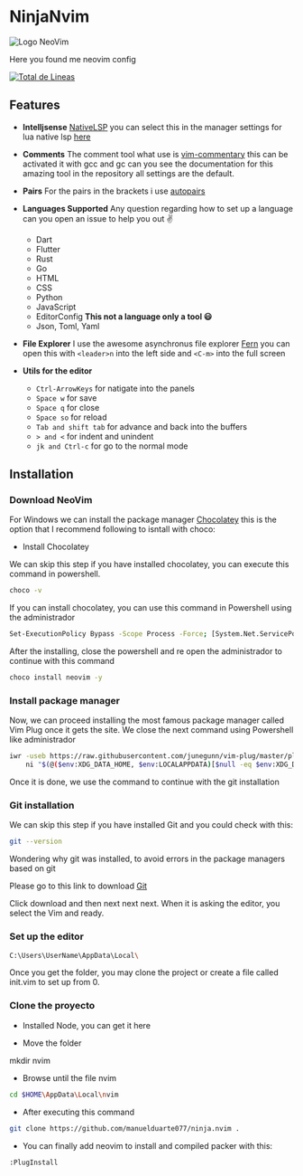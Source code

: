 # NinjaNvim


![Logo NeoVim](https://upload.wikimedia.org/wikipedia/commons/thumb/4/4f/Neovim-logo.svg/1280px-Neovim-logo.svg.png)

Here you found me neovim config

[![Total de Lineas](https://tokei.rs/b1/github/manuelduarte077/ninja.nvim?category=lines)](https://github.com/XAMPPRocky/tokei)

## Features

- **Intelljsense** [NativeLSP](https://github.com/neovim/nvim-lspconfig) you can select this in the manager settings for lua native lsp [here](https://github.com/TeoDev1611/AstroVim/blob/rocket/lua/lsp/lsp-servers/init.lua) 

- **Comments** The comment tool what use is [vim-commentary](https://github.com/tpope/vim-commentary) this can be activated it with gcc and gc can you see the documentation for this amazing tool in the repository all settings are the default.

- **Pairs** For the pairs in the brackets i use [autopairs](https://github.com/steelsojka/pears.nvim)

- **Languages Supported** Any question regarding how to set up a language can you open an issue to help you out :v:
  - Dart
  - Flutter
  - Rust
  - Go
  - HTML
  - CSS
  - Python
  - JavaScript
  - EditorConfig **This not a language only a tool :smiley:**
  - Json, Toml, Yaml

- **File Explorer** I use the awesome asynchronus file explorer [Fern](https://github.com/lambdalisue/fern.vim) you can open this with ``<leader>n`` into the left side and ``<C-m>`` into the full screen

- **Utils for the editor**
  - ```Ctrl-ArrowKeys``` for natigate into the panels
  - ```Space w``` for save
  - ```Space q``` for close
  - ```Space so``` for reload
  - ````Tab and shift tab```` for advance and back into the buffers
  - `````> and <````` for indent and unindent
  - ````jk and Ctrl-c```` for go to the normal mode

## Installation

### Download NeoVim
For Windows we can install the package manager [Chocolatey](https://chocolatey.org/install) this is the option that I recommend following to isntall with choco:

- Install Chocolatey

We can skip this step if you have installed chocolatey, you can execute this command in powershell.

```bash
choco -v
```

If you can install chocolatey, you can use this command in Powershell using the administrador

```bash
Set-ExecutionPolicy Bypass -Scope Process -Force; [System.Net.ServicePointManager]::SecurityProtocol = [System.Net.ServicePointManager]::SecurityProtocol -bor 3072; iex ((New-Object System.Net.WebClient).DownloadString('https://chocolatey.org/install.ps1'))
```

After the installing, close the powershell and re open the administrador to continue with this command

``` bash
choco install neovim -y
```


### Install package manager

Now, we can proceed installing the most famous package manager called Vim Plug once it gets the site. We close the next command using Powershell like administrador

```bash
iwr -useb https://raw.githubusercontent.com/junegunn/vim-plug/master/plug.vim |`
    ni "$(@($env:XDG_DATA_HOME, $env:LOCALAPPDATA)[$null -eq $env:XDG_DATA_HOME])/nvim-data/site/autoload/plug.vim" -Force
```

Once it is done, we use the command to continue with the git installation 


### Git installation
We can skip this step if you have installed Git and you could check with this:
```bash
git --version
```

Wondering why git was installed, to avoid errors in the package managers based on git

Please go to this link to download [Git](https://git-scm.com/)

Click download and then next next next. When it is asking the editor, you select the Vim and ready.

### Set up the editor
```bash
C:\Users\UserName\AppData\Local\
```
Once you get the folder, you may clone the project or create a file called init.vim to set up from 0.

### Clone the proyecto
- Installed Node, you can get it here [](https://nodejs.org/es/)

- Move the folder

mkdir nvim

- Browse until the file nvim

```bash
cd $HOME\AppData\Local\nvim
```

- After executing this command 

```bash
git clone https://github.com/manuelduarte077/ninja.nvim .
```
- You can finally add neovim to install and compiled packer with this:

```bash
:PlugInstall
```


